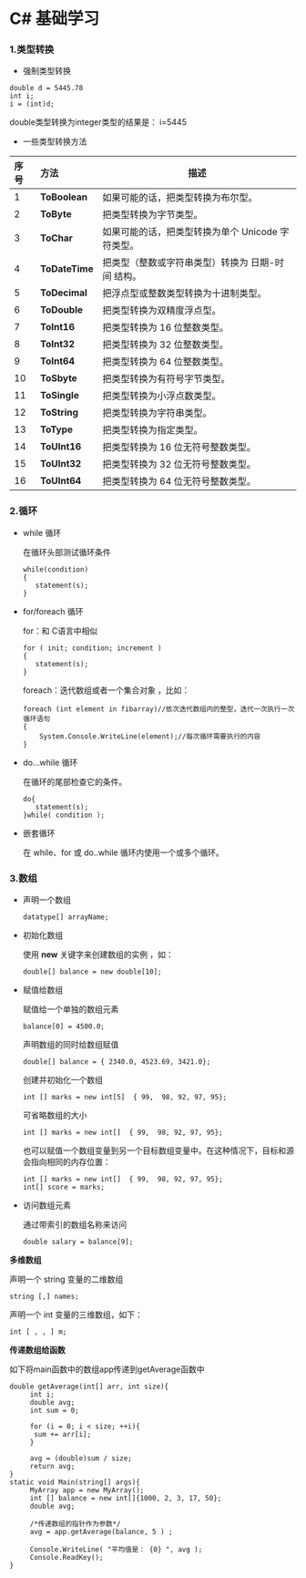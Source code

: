 # C# 基础学习

### 1.类型转换

- 强制类型转换
```
double d = 5445.78
int i; 
i = (int)d; 
```
double类型转换为integer类型的结果是：		i=5445



- 一些类型转换方法

| 序号 | 方法 | 描述                                                  |
| :--- | :--- |------------------------------------------------------ |
| 1    | **ToBoolean**  |如果可能的话，把类型转换为布尔型。        |
| 2    | **ToByte**     |把类型转换为字节类型。                |
| 3    | **ToChar**     |如果可能的话，把类型转换为单个 Unicode 字符类型。 |
| 4    | **ToDateTime** |把类型（整数或字符串类型）转换为 日期-时间 结构。 |
| 5    | **ToDecimal**   |把浮点型或整数类型转换为十进制类型。     |
| 6    | **ToDouble**    |把类型转换为双精度浮点型。              |
| 7    | **ToInt16** |把类型转换为 16 位整数类型。                     |
| 8    | **ToInt32** |把类型转换为 32 位整数类型。                     |
| 9    | **ToInt64** |把类型转换为 64 位整数类型。                     |
| 10   | **ToSbyte** |把类型转换为有符号字节类型。                     |
| 11   | **ToSingle** |把类型转换为小浮点数类型。                      |
| 12   | **ToString** |把类型转换为字符串类型。                        |
| 13   | **ToType** |把类型转换为指定类型。                            |
| 14   | **ToUInt16** |把类型转换为 16 位无符号整数类型。              |
| 15   | **ToUInt32** |把类型转换为 32 位无符号整数类型。              |
| 16   | **ToUInt64** |把类型转换为 64 位无符号整数类型。              |



### 2.循环

- while 循环

    在循环头部测试循环条件 

  ```
  while(condition)
  {
     statement(s);
  }
  ```

- for/foreach 循环

  for：和 C语言中相似

  ```
  for ( init; condition; increment )
  {
     statement(s);
  }
  ```

  foreach：迭代数组或者一个集合对象 ，比如：

  ```
  foreach (int element in fibarray)//依次迭代数组内的整型，迭代一次执行一次循环语句
  {
      System.Console.WriteLine(element);//每次循环需要执行的内容
  }
  ```

- do...while 循环

    在循环的尾部检查它的条件。 

   ```
   do{
      statement(s);
   }while( condition );
   ```

- 嵌套循环

    在 while、for 或 do..while 循环内使用一个或多个循环。 



### 3.数组

- 声明一个数组 

  ```
  datatype[] arrayName;
  ```

- 初始化数组

   使用 **new** 关键字来创建数组的实例 ，如：

  ```
  double[] balance = new double[10];
  ```

- 赋值给数组

   赋值给一个单独的数组元素 

  ```
  balance[0] = 4500.0;
  ```

   声明数组的同时给数组赋值 

  ```
  double[] balance = { 2340.0, 4523.69, 3421.0};
  ```

   创建并初始化一个数组 

  ```
  int [] marks = new int[5]  { 99,  98, 92, 97, 95};
  ```

   可省略数组的大小 

  ```
  int [] marks = new int[]  { 99,  98, 92, 97, 95};
  ```

   也可以赋值一个数组变量到另一个目标数组变量中。在这种情况下，目标和源会指向相同的内存位置： 

  ```
  int [] marks = new int[]  { 99,  98, 92, 97, 95};
  int[] score = marks;
  ```

- 访问数组元素

   通过带索引的数组名称来访问 

  ```
  double salary = balance[9];
  ```



**多维数组**

 声明一个 string 变量的二维数组 

```
string [,] names;
```

声明一个 int 变量的三维数组，如下：

```
int [ , , ] m;
```



**传递数组给函数**

如下将main函数中的数组app传递到getAverage函数中

```
double getAverage(int[] arr, int size){
     int i;
     double avg;
     int sum = 0;
     
     for (i = 0; i < size; ++i){
      sum += arr[i];
     }

     avg = (double)sum / size;
     return avg;
}
static void Main(string[] args){
     MyArray app = new MyArray();
     int [] balance = new int[]{1000, 2, 3, 17, 50};
     double avg;

     /*传递数组的指针作为参数*/
     avg = app.getAverage(balance, 5 ) ;

     Console.WriteLine( "平均值是： {0} ", avg );
     Console.ReadKey();
} 
```